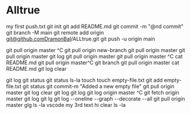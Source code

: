 # Alltrue
my first push.txt
git init
git add README.md
git commit -m "@nd commit"
git branch -M main
git remote add origin git@github.comDramonBal/ALLtrue.git
git push -u origin main

git pull origin master ^C
git pull origin new-branch
git pull origin master
git pull origin master
git log
git pull origin master
git pull origin master ^C
cat README.md
git pull origin master^C
git  branch
git pull origin master
cat README.md
git log
clear

git log
git status
git status
ls-la
touch
touch empty-file.txt
git add empty-file.txt
git status
git commit-m "Added a new empty file"
git pull origin master
git log
clear
git log
git log
git log origin master ^C
git fetch origin master
git log
git lg
git log --oneline --graph --decorate --all
git pull origin master
glg
ls -la
vscode my 3rd text
hi
clear
ls -la



